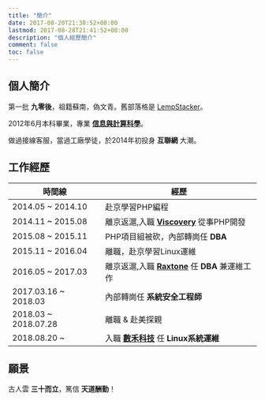 ```yaml
---
title: "簡介"
date: 2017-08-20T21:38:52+08:00
lastmod: 2017-08-28T21:41:52+08:00
description: "個人經歷簡介"
comment: false
toc: false
---
```


<!-- ## 目前狀態
本人於2018年7月29日返回中國.上海，目前正在求職，方向Linux運維、運維開發。

個人在線簡歷託管在GitHub ([**簡歷預覽**](https://htmlpreview.github.io/?https://github.com/MaxdSre/maxdsre.github.io/blob/resume/resume/index.html))。 -->


## 個人簡介

第一批 **九零後**，祖籍蘇南，偽文青。舊部落格是 [LempStacker][lempstacker]。

2012年6月本科畢業，專業 [**信息與計算科學**](http://slxy.xzit.edu.cn)。

做過接線客服，當過工廠學徒，於2014年初投身 **互聯網** 大潮。


## 工作經歷

時間線 | 經歷
--- | ---
2014.05 ~ 2014.10 | 赴京學習PHP編程
2014.11 ~ 2015.08 | 離京返滬,入職 [**Viscovery**][viscovery] 從事PHP開發
2015.08 ~ 2015.11 | PHP項目組被砍，內部轉崗任 **DBA**
2015.11 ~ 2016.04 | 離職，赴京學習Linux運維
2016.05 ~ 2017.03 | 離京返滬,入職 [**Raxtone**][raxtone] 任 **DBA** 兼運維工作
2017.03.16 ~ 2018.03 | 內部轉崗任 **系統安全工程師**
2018.03 ~ 2018.07.28 | 離職 & 赴美探親
2018.08.20 ~ | 入職 [**數禾科技**](http://www.shuhegroup.com) 任 **Linux系統運維**


## 願景

古人雲 **三十而立**，篤信 **天道酬勤**！


[lempstacker]:https://lempstacker.github.io "LempStacker"
[viscovery]:https://www.viscovery.com "Viscovery"
[raxtone]:http://www.raxtone.com/ "Raxtone"


<!-- End -->
